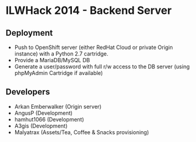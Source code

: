 ILWHack 2014 - Backend Server
=============================

Deployment
----------
- Push to OpenShift server (either RedHat Cloud or private Origin instance) with a Python 2.7 cartridge.
- Provide a MariaDB/MySQL DB
- Generate a user/password with full r/w access to the DB server (using phpMyAdmin Cartridge if available)

Developers
----------
- Arkan Emberwalker (Origin server)
- AngusP (Development)
- hamhut1066 (Development)
- A3gis (Development)
- Malyatrax (Assets/Tea, Coffee & Snacks provisioning)
